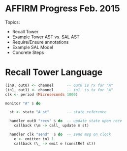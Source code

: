 # AFFIRM Progress Feb. 2015

Topics:

  * Recall Tower
  * Example Tower AST vs. SAL AST
  * Require/Ensure annotations
  * Example SAL Model
  * Concrete Steps

# Recall Tower Language

```haskell
(in0, out0) <- channel      -- out0 is rx for "A"
(in1, out1) <- channel      -- in1  is tx for "A"
clk <- period (Microseconds 1000)

monitor "A" $ do

  st <- state "A_st"        -- state reference

  handler out0 "recv" $ do  -- update state upon recv
    callback (\m -> call_ update m st)

  handler clk "send"  $ do  -- send msg on clock
    e <- emitter in1 1
    callback (\_ -> emit e (constRef st))
```


